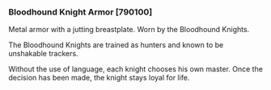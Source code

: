 ### Bloodhound Knight Armor [790100]

Metal armor with a jutting breastplate. Worn by the Bloodhound Knights.

The Bloodhound Knights are trained as hunters and known to be unshakable trackers.

Without the use of language, each knight chooses his own master. Once the decision has been made, the knight stays loyal for life.
